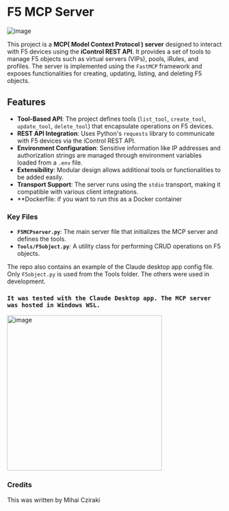 # F5 MCP Server

![image](https://github.com/user-attachments/assets/5d4b7f73-c19c-4c3f-8222-184372f57381)

This project is a **MCP( Model Context Protocol ) server** designed to interact with F5 devices using the **iControl REST API**. It provides a set of tools to manage F5 objects such as virtual servers (VIPs), pools, iRules, and profiles. The server is implemented using the `FastMCP` framework and exposes functionalities for creating, updating, listing, and deleting F5 objects.

## Features

- **Tool-Based API**: The project defines tools (`list_tool`, `create_tool`, `update_tool`, `delete_tool`) that encapsulate operations on F5 devices.
- **REST API Integration**: Uses Python's `requests` library to communicate with F5 devices via the iControl REST API.
- **Environment Configuration**: Sensitive information like IP addresses and authorization strings are managed through environment variables loaded from a `.env` file.
- **Extensibility**: Modular design allows additional tools or functionalities to be added easily.
- **Transport Support**: The server runs using the `stdio` transport, making it compatible with various client integrations.
- **Dockerfile: if you want to run this as a Docker container

### Key Files

- **`F5MCPserver.py`**: The main server file that initializes the MCP server and defines the tools.
- **`Tools/F5object.py`**: A utility class for performing CRUD operations on F5 objects.

The repo also contains an example of the Claude desktop app config file.
Only `F5object.py` is used from the Tools folder. The others were used in development.

### `It was tested with the Claude Desktop app. The MCP server was hosted in Windows WSL.`


<img width="362" alt="image" src="https://github.com/user-attachments/assets/06ac07e0-2ab7-4675-8c7b-c3809bc364ad" />


### Credits
This was written by Mihai Cziraki
